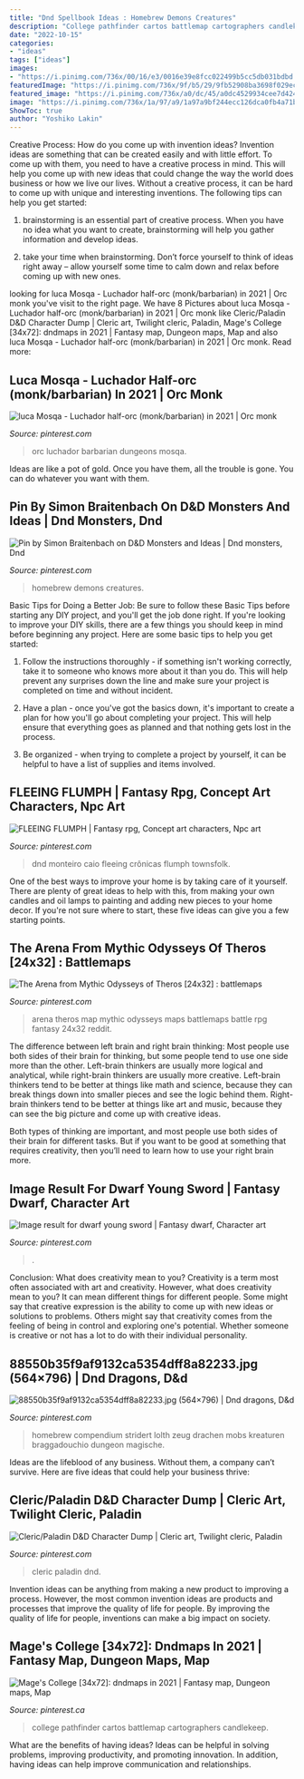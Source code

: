 ```yaml
---
title: "Dnd Spellbook Ideas : Homebrew Demons Creatures"
description: "College pathfinder cartos battlemap cartographers candlekeep"
date: "2022-10-15"
categories:
- "ideas"
tags: ["ideas"]
images:
- "https://i.pinimg.com/736x/00/16/e3/0016e39e8fcc022499b5cc5db031bdbd.jpg"
featuredImage: "https://i.pinimg.com/736x/9f/b5/29/9fb52908ba3698f029ece3f823ff698a.jpg"
featured_image: "https://i.pinimg.com/736x/a0/dc/45/a0dc4529934cee7d4245aed0073b94ed.jpg"
image: "https://i.pinimg.com/736x/1a/97/a9/1a97a9bf244ecc126dca0fb4a71bc2ab.jpg"
ShowToc: true
author: "Yoshiko Lakin"
---
```



Creative Process: How do you come up with invention ideas?
Invention ideas are something that can be created easily and with little effort. To come up with them, you need to have a creative process in mind. This will help you come up with new ideas that could change the way the world does business or how we live our lives. Without a creative process, it can be hard to come up with unique and interesting inventions. The following tips can help you get started:
1. brainstorming is an essential part of creative process. When you have no idea what you want to create, brainstorming will help you gather information and develop ideas.

2. take your time when brainstorming. Don’t force yourself to think of ideas right away – allow yourself some time to calm down and relax before coming up with new ones.


	

		
looking for luca Mosqa - Luchador half-orc (monk/barbarian) in 2021 | Orc monk you've visit to the right page. We have 8 Pictures about luca Mosqa - Luchador half-orc (monk/barbarian) in 2021 | Orc monk like Cleric/Paladin D&amp;D Character Dump | Cleric art, Twilight cleric, Paladin, Mage&#039;s College [34x72]: dndmaps in 2021 | Fantasy map, Dungeon maps, Map and also luca Mosqa - Luchador half-orc (monk/barbarian) in 2021 | Orc monk. Read more:
		
    
## Luca Mosqa - Luchador Half-orc (monk/barbarian) In 2021 | Orc Monk

<img loading=lazy src="https://i.pinimg.com/736x/d9/bd/83/d9bd836848f2585e7c984afb1bba1497.jpg" onerror="this.onerror=null;this.src='https://tse4.mm.bing.net/th?id=OIP.bK9gNGeOdZvbsDFZkyVPhAHaKe&amp;pid=15.1';" alt="luca Mosqa - Luchador half-orc (monk/barbarian) in 2021 | Orc monk">

_Source: pinterest.com_

>orc luchador barbarian dungeons mosqa. 

	

Ideas are like a pot of gold. Once you have them, all the trouble is gone. You can do whatever you want with them.

    
## Pin By Simon Braitenbach On D&amp;D Monsters And Ideas | Dnd Monsters, Dnd

<img loading=lazy src="https://i.pinimg.com/736x/a0/dc/45/a0dc4529934cee7d4245aed0073b94ed.jpg" onerror="this.onerror=null;this.src='https://tse2.mm.bing.net/th?id=OIP.0P8ZIr1Mg2u4Ga5WsXPQiAHaJ3&amp;pid=15.1';" alt="Pin by Simon Braitenbach on D&amp;D Monsters and Ideas | Dnd monsters, Dnd">

_Source: pinterest.com_

>homebrew demons creatures. 

	

Basic Tips for Doing a Better Job: Be sure to follow these Basic Tips before starting any DIY project, and you'll get the job done right.
If you're looking to improve your DIY skills, there are a few things you should keep in mind before beginning any project. Here are some basic tips to help you get started: 
1) Follow the instructions thoroughly - if something isn't working correctly, take it to someone who knows more about it than you do. This will help prevent any surprises down the line and make sure your project is completed on time and without incident. 

2) Have a plan - once you've got the basics down, it's important to create a plan for how you'll go about completing your project. This will help ensure that everything goes as planned and that nothing gets lost in the process. 

3) Be organized - when trying to complete a project by yourself, it can be helpful to have a list of supplies and items involved.

    
## FLEEING FLUMPH | Fantasy Rpg, Concept Art Characters, Npc Art

<img loading=lazy src="https://i.pinimg.com/736x/00/16/e3/0016e39e8fcc022499b5cc5db031bdbd.jpg" onerror="this.onerror=null;this.src='https://tse3.mm.bing.net/th?id=OIP.U2GOmfp5SJjgwZSY_IX5MwHaKE&amp;pid=15.1';" alt="FLEEING FLUMPH | Fantasy rpg, Concept art characters, Npc art">

_Source: pinterest.com_

>dnd monteiro caio fleeing crônicas flumph townsfolk. 

	

One of the best ways to improve your home is by taking care of it yourself. There are plenty of great ideas to help with this, from making your own candles and oil lamps to painting and adding new pieces to your home decor. If you're not sure where to start, these five ideas can give you a few starting points.

    
## The Arena From Mythic Odysseys Of Theros [24x32] : Battlemaps

<img loading=lazy src="https://i.pinimg.com/736x/d9/70/af/d970af6dd61fb0a13fa60695a7ae2531.jpg" onerror="this.onerror=null;this.src='https://tse1.mm.bing.net/th?id=OIP.w1VGIwrk6oTPrt--uSaiXAHaJ4&amp;pid=15.1';" alt="The Arena from Mythic Odysseys of Theros [24x32] : battlemaps">

_Source: pinterest.com_

>arena theros map mythic odysseys maps battlemaps battle rpg fantasy 24x32 reddit. 

	

The difference between left brain and right brain thinking:
Most people use both sides of their brain for thinking, but some people tend to use one side more than the other. Left-brain thinkers are usually more logical and analytical, while right-brain thinkers are usually more creative.
Left-brain thinkers tend to be better at things like math and science, because they can break things down into smaller pieces and see the logic behind them. Right-brain thinkers tend to be better at things like art and music, because they can see the big picture and come up with creative ideas.

Both types of thinking are important, and most people use both sides of their brain for different tasks. But if you want to be good at something that requires creativity, then you’ll need to learn how to use your right brain more.

    
## Image Result For Dwarf Young Sword | Fantasy Dwarf, Character Art

<img loading=lazy src="https://i.pinimg.com/736x/c4/74/ac/c474ac27b5aa8370d513fe8c8b7c9f29.jpg" onerror="this.onerror=null;this.src='https://tse4.mm.bing.net/th?id=OIP.CIEaYqriDfrdcGpcIQ8fhwHaLZ&amp;pid=15.1';" alt="Image result for dwarf young sword | Fantasy dwarf, Character art">

_Source: pinterest.com_

>. 

	

Conclusion: What does creativity mean to you?
Creativity is a term most often associated with art and creativity. However, what does creativity mean to you? It can mean different things for different people. Some might say that creative expression is the ability to come up with new ideas or solutions to problems. Others might say that creativity comes from the feeling of being in control and exploring one's potential. Whether someone is creative or not has a lot to do with their individual personality.

    
## 88550b35f9af9132ca5354dff8a82233.jpg (564×796) | Dnd Dragons, D&amp;d

<img loading=lazy src="https://i.pinimg.com/736x/9f/b5/29/9fb52908ba3698f029ece3f823ff698a.jpg" onerror="this.onerror=null;this.src='https://tse1.mm.bing.net/th?id=OIP.4sI4fjPNM_zRtB28OWSxfgHaKc&amp;pid=15.1';" alt="88550b35f9af9132ca5354dff8a82233.jpg (564×796) | Dnd dragons, D&amp;d">

_Source: pinterest.com_

>homebrew compendium stridert lolth zeug drachen mobs kreaturen braggadouchio dungeon magische. 

	

Ideas are the lifeblood of any business. Without them, a company can’t survive. Here are five ideas that could help your business thrive:

    
## Cleric/Paladin D&amp;D Character Dump | Cleric Art, Twilight Cleric, Paladin

<img loading=lazy src="https://i.pinimg.com/736x/1a/97/a9/1a97a9bf244ecc126dca0fb4a71bc2ab.jpg" onerror="this.onerror=null;this.src='https://tse1.mm.bing.net/th?id=OIP.lBw7QGfcP32ZjCvqfBzvJwHaK9&amp;pid=15.1';" alt="Cleric/Paladin D&amp;D Character Dump | Cleric art, Twilight cleric, Paladin">

_Source: pinterest.com_

>cleric paladin dnd. 

	

Invention ideas can be anything from making a new product to improving a process. However, the most common invention ideas are products and processes that improve the quality of life for people. By improving the quality of life for people, inventions can make a big impact on society.

    
## Mage&#039;s College [34x72]: Dndmaps In 2021 | Fantasy Map, Dungeon Maps, Map

<img loading=lazy src="https://i.pinimg.com/736x/02/a2/3e/02a23edc5dd7f8c854bba9da6801ee31.jpg" onerror="this.onerror=null;this.src='https://tse2.mm.bing.net/th?id=OIP.E3pPmfLaz_upUXChB2rQtQHaPr&amp;pid=15.1';" alt="Mage&#039;s College [34x72]: dndmaps in 2021 | Fantasy map, Dungeon maps, Map">

_Source: pinterest.ca_

>college pathfinder cartos battlemap cartographers candlekeep. 

	

What are the benefits of having ideas?
Ideas can be helpful in solving problems, improving productivity, and promoting innovation. In addition, having ideas can help improve communication and relationships.


